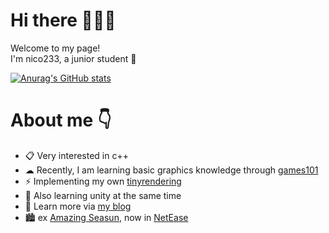# Hi there 🙌🙌🙌

Welcome to my page! <br>
I'm nico233, a junior student 🥳

[![Anurag's GitHub stats](https://github-readme-stats.vercel.app/api?username=00nico00)](https://github.com/anuraghazra/github-readme-stats)

# About me 👇
+ 📋 Very interested in c++ 
+ ☁ Recently, I am learning basic graphics knowledge through [games101](https://www.bilibili.com/video/BV1X7411F744)
+ ⚡ Implementing my own [tinyrendering](https://github.com/00nico00/tinyrenderer)
+ 🚚 Also learning unity at the same time
+ 🧐 Learn more via [my blog](http://nico233.cn/)
+ 🏙️ ex [Amazing Seasun](https://www.xishanju.com/), now in [NetEase](https://game.campus.163.com/)
